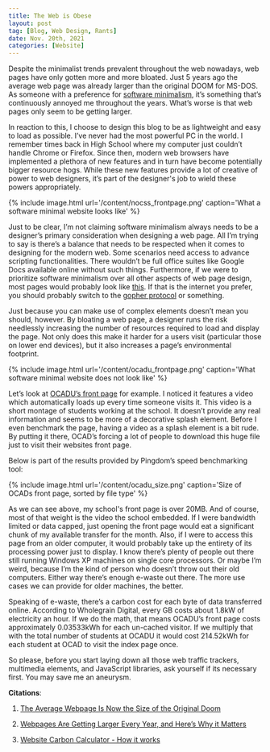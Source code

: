 ```yaml
---
title: The Web is Obese
layout: post  
tag: [Blog, Web Design, Rants]  
date: Nov. 20th, 2021  
categories: [Website]  
---
```


Despite the minimalist trends prevalent throughout the web nowadays, web pages
have only gotten more and more bloated. Just 5 years ago the average web page
was already larger than the original DOOM for MS-DOS. As someone with a
preference for [software minimalism](https://suckless.org/philosophy/), it’s
something that’s continuously annoyed me throughout the years. What’s worse is
that web pages only seem to be getting larger.

In reaction to this, I choose to design this blog to be as lightweight and easy
to load as possible. I’ve never had the most powerful PC in the world. I
remember times back in High School where my computer just couldn’t handle Chrome
or Firefox. Since then, modern web browsers have implemented a plethora of new
features and in turn have become potentially bigger resource hogs. While these
new features provide a lot of creative of power to web designers, it’s part of
the designer's job to wield these powers appropriately.

{% include image.html url='/content/nocss_frontpage.png' caption='What a
software minimal website looks like' %}

Just to be clear, I’m not claiming software minimalism always needs to be a
designer’s primary consideration when designing a web page. All I’m trying to
say is there’s a balance that needs to be respected when it comes to designing
for the modern web. Some scenarios need access to advance scripting
functionalities. There wouldn’t be full office suites like Google Docs available
online without such things. Furthermore, if we were to prioritize software
minimalism over all other aspects of web page design, most pages would probably
look like [this](https://nocss.club/). If that is the internet you prefer, you
should probably switch to the [gopher protocol](http://gopher.quux.org:70/) or
something.

Just because you can make use of complex elements doesn’t mean you should,
however. By bloating a web page, a designer runs the risk needlessly increasing
the number of resources required to load and display the page. Not only does
this make it harder for a users visit (particular those on lower end devices),
but it also increases a page’s environmental footprint.

{% include image.html url='/content/ocadu_frontpage.png' caption='What software
minimal website does not look like' %}

Let’s look at [OCADU’s front page](https://ocadu.ca/) for example. I noticed it
features a video which automatically loads up every time someone visits it. This
video is a short montage of students working at the school. It doesn’t provide
any real information and seems to be more of a decorative splash element. Before
I even benchmark the page, having a video as a splash element is a bit rude. By
putting it there, OCAD’s forcing a lot of people to download this huge file just
to visit their websites front page.

Below is part of the results provided by Pingdom’s speed benchmarking tool:

{% include image.html url='/content/ocadu_size.png' caption='Size of OCADs front
page, sorted by file type' %}

As we can see above, my school's front page is over 20MB. And of course, most of
that weight is the video the school embedded. If I were bandwidth limited or
data capped, just opening the front page would eat a significant chunk of my
available transfer for the month. Also, if I were to access this page from an
older computer, it would probably take up the entirety of its processing power
just to display. I know there’s plenty of people out there still running Windows
XP machines on single core processors. Or maybe I’m weird, because I’m the kind
of person who doesn’t throw out their old computers. Either way there’s enough
e-waste out there. The more use cases we can provide for older machines, the
better.

Speaking of e-waste, there’s a carbon cost for each byte of data transferred
online. According to Wholegrain Digital, every GB costs about 1.8kW of
electricity an hour. If we do the math, that means OCADU’s front page costs
approximately 0.03533kWh for each un-cached visitor. If we multiply that with
the total number of students at OCADU it would cost 214.52kWh for each student
at OCAD to visit the index page once.

So please, before you start laying down all those web traffic trackers,
multimedia elements, and JavaScript libraries, ask yourself if its necessary
first. You may save me an aneurysm.

**Citations**:

1.  [The Average Webpage Is Now the Size of the Original
    Doom](https://www.wired.com/2016/04/average-webpage-now-size-original-doom/)

2.  [Webpages Are Getting Larger Every Year, and Here’s Why it
    Matters](https://www.pingdom.com/blog/webpages-are-getting-larger-every-year-and-heres-why-it-matters/)

3.  [Website Carbon Calculator - How it
    works](https://www.websitecarbon.com/how-does-it-work/)
